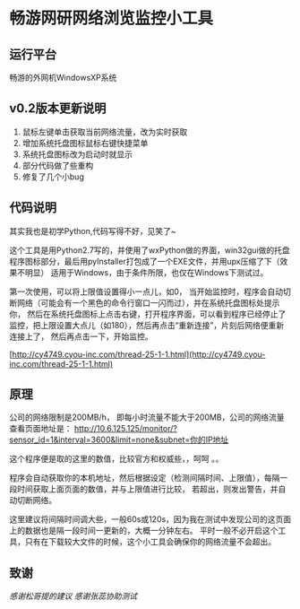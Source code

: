 # 畅游网研网络浏览监控小工具

## 运行平台

畅游的外网机WindowsXP系统

## v0.2版本更新说明

1. 鼠标左键单击获取当前网络流量，改为实时获取
2. 增加系统托盘图标鼠标右键快捷菜单
3. 系统托盘图标改为启动时就显示
3. 部分代码做了些重构
4. 修复了几个小bug

## 代码说明

其实我也是初学Python,代码写得不好，见笑了~

这个工具是用Python2.7写的，并使用了wxPython做的界面，win32gui做的托盘程序图标部分，最后用pyInstaller打包成了一个EXE文件，并用upx压缩了下（效果不明显）
适用于Windows，由于条件所限，也仅在Windows下测试过。

第一次使用，可以将上限值设置得小一点儿，如0， 当开始监控时，程序会自动切断网络（可能会有一个黑色的命令行窗口一闪而过），并在系统托盘图标处提示你，
然后在系统托盘图标上点击右键，打开程序界面，可以看到程序已经停止了监控，把上限设置大点儿（如180），然后再点击“重新连接”，片刻后网络便重新连接上了，
然后再点击一下，开始监控。

[http://cy4749.cyou-inc.com/thread-25-1-1.html](http://cy4749.cyou-inc.com/thread-25-1-1.html)

## 原理

公司的网络限制是200MB/h， 即每小时流量不能大于200MB，公司的网络流量查看页面地址是：
http://10.6.125.125/monitor/?sensor_id=1&interval=3600&limit=none&subnet=你的IP地址

这个程序便是取的这里的数值，比较官方和权威些，，呵呵 。。

程序会自动获取你的本机地址，然后根据设定（检测间隔时间、上限值），每隔一段时间获取上面页面的数值，并与上限值进行比较，
若超出，则发出警告，并自动切断网络。

这里建议将间隔时间调大些，一般60s或120s，因为我在测试中发现公司的这页面上的数据也是隔一段时间一更新的，大概一分钟左右。
平时一般不必开启这个工具，只有在下载较大文件的时候，这个小工具会确保你的网络流量不会超出。

## 致谢

*感谢松哥提的建议*
*感谢张蕊协助测试*
